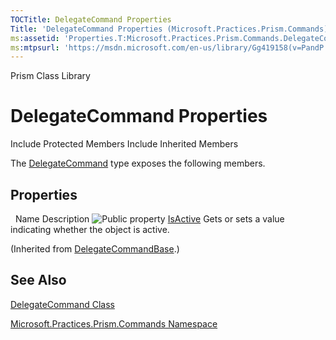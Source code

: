 ```yaml
---
TOCTitle: DelegateCommand Properties
Title: 'DelegateCommand Properties (Microsoft.Practices.Prism.Commands)'
ms:assetid: 'Properties.T:Microsoft.Practices.Prism.Commands.DelegateCommand'
ms:mtpsurl: 'https://msdn.microsoft.com/en-us/library/Gg419158(v=PandP.50)'
---
```


Prism Class Library

DelegateCommand Properties
==========================

Include Protected Members
Include Inherited Members

The [DelegateCommand](https://msdn.microsoft.com/t:microsoft.practices.prism.commands.delegatecommand) type exposes the following members.

Properties
----------

<span id="propertyTableToggle"></span>
 
Name
Description
![](https://msdn.microsoft.com/en-us/Gg419158.pubproperty(en-us,PandP.50).gif "Public property")
[IsActive](https://msdn.microsoft.com/p:microsoft.practices.prism.commands.delegatecommandbase.isactive)
Gets or sets a value indicating whether the object is active.

(Inherited from [DelegateCommandBase](https://msdn.microsoft.com/t:microsoft.practices.prism.commands.delegatecommandbase).)

See Also
--------

<span id="seeAlsoToggle"></span>
[DelegateCommand Class](https://msdn.microsoft.com/t:microsoft.practices.prism.commands.delegatecommand)

[Microsoft.Practices.Prism.Commands Namespace](https://msdn.microsoft.com/n:microsoft.practices.prism.commands)
